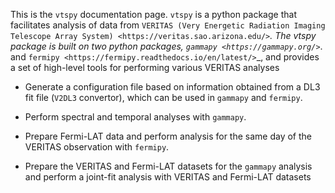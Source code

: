 This is the ``vtspy`` documentation page. ``vtspy`` is a python package that facilitates analysis of data from `VERITAS (Very Energetic Radiation Imaging Telescope Array System) <https://veritas.sao.arizona.edu/>`_.
The vtspy package is built on two python packages, `gammapy
<https://gammapy.org/>`_. and `fermipy
<https://fermipy.readthedocs.io/en/latest/>`_, and provides a set of high-level tools for performing various VERITAS analyses
* Generate a configuration file based on information obtained from a DL3 fit file (``V2DL3`` convertor), which can be used in ``gammapy`` and ``fermipy``. 

* Perform spectral and temporal analyses with ``gammapy``.

* Prepare Fermi-LAT data and perform analysis for the same day of the VERITAS observation with ``fermipy``.

* Prepare the VERITAS and Fermi-LAT datasets for the ``gammapy`` analysis and perform a joint-fit analysis with VERITAS and Fermi-LAT datasets